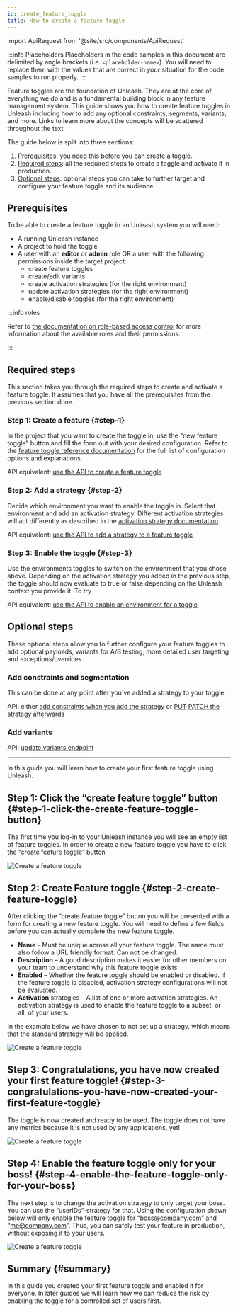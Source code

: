 ```yaml
---
id: create_feature_toggle
title: How to create a feature toggle
---
```


import ApiRequest from '@site/src/components/ApiRequest'


:::info Placeholders
Placeholders in the code samples in this document are delimited by angle brackets (i.e. `<placeholder-name>`). You will need to replace them with the values that are correct in _your_ situation for the code samples to run properly.
:::

Feature toggles are the foundation of Unleash. They are at the core of everything we do and is a fundamental building block in any feature management system. This guide shows you how to create feature toggles in Unleash including how to add any optional constraints, segments, variants, and more. Links to learn more about the concepts will be scattered throughout the text.

The guide below is split into three sections:
1. [Prerequisites](#prerequisites): you need this before you can create a toggle.
2. [Required steps](#required-steps): all the required steps to create a toggle and activate it in production.
3. [Optional steps](#optional-steps): optional steps you can take to further target and configure your feature toggle and its audience.

## Prerequisites

To be able to create a feature toggle in an Unleash system you will need:
- A running Unleash instance
- A project to hold the toggle
- A user with an **editor** or **admin** role OR a user with the following permissions inside the target project:
  - create feature toggles
  - create/edit variants
  - create activation strategies (for the right environment)
  - update activation strategies (for the right environment)
  - enable/disable toggles (for the right environment)

:::info roles

Refer to [the documentation on role-based access control](./rbac.md) for more information about the available roles and their permissions.

:::

## Required steps

This section takes you through the required steps to create and activate a feature toggle. It assumes that you have all the prerequisites from the previous section done.

### Step 1: Create a feature {#step-1}

In the project that you want to create the toggle in, use the "new feature toggle" button and fill the form out with your desired configuration. Refer to the [feature toggle reference documentation](../reference/feature-toggles.mdx) for the full list of configuration options and explanations.

API equivalent: [use the API to create a feature toggle](../api/admin/feature-toggles-api-v2.md#create-toggle)


### Step 2: Add a strategy {#step-2}

Decide which environment you want to enable the toggle in. Select that environment and add an activation strategy. Different activation strategies will act differently as described in the [activation strategy documentation](../user_guide/activation-strategies.md).

API equivalent: [use the API to add a strategy to a feature toggle](../api/admin/feature-toggles-api-v2.md#add-strategy)

### Step 3: Enable the toggle {#step-3}

Use the environments toggles to switch on the environment that you chose above. Depending on the activation strategy you added in the previous step, the toggle should now evaluate to true or false depending on the Unleash context you provide it. To try

API equivalent: [use the API to enable an environment for a toggle](../api/admin/feature-toggles-api-v2.md#enable-env)

## Optional steps

These optional steps allow you to further configure your feature toggles to add optional payloads, variants for A/B testing, more detailed user targeting and exceptions/overrides.

### Add constraints and segmentation
This can be done at any point after you've added a strategy to your toggle.

API: either [add constraints when you add the strategy](../api/admin/feature-toggles-api-v2.md#add-strategy) or [PUT](../api/admin/feature-toggles-api-v2.md#update-strategy "PUT an activation strategy") [PATCH the strategy afterwards](../api/admin/feature-toggles-api-v2.md#put-strategy)

### Add variants

API: [update variants endpoint](../api/admin/feature-toggles-api-v2.md#update-variants)

------

In this guide you will learn how to create your first feature toggle using Unleash.

## Step 1: Click the “create feature toggle” button {#step-1-click-the-create-feature-toggle-button}

The first time you log-in to your Unleash instance you will see an empty list of feature toggles. In order to create a new feature toggle you have to click the “create feature toggle” button

![Create a feature toggle](/img/create_feature_toggle_button.png)

## Step 2: Create Feature toggle {#step-2-create-feature-toggle}

After clicking the “create feature toggle” button you will be presented with a form for creating a new feature toggle. You will need to define a few fields before you can actually complete the new feature toggle.

- **Name** – Must be unique across all your feature toggle. The name must also follow a URL friendly format. Can not be changed.
- **Description** – A good description makes it easier for other members on your team to understand why this feature toggle exists.
- **Enabled** – Whether the feature toggle should be enabled or disabled. If the feature toggle is disabled, activation strategy configurations will not be evaluated.
- **Activation** strategies – A list of one or more activation strategies. An activation strategy is used to enable the feature toggle to a subset, or all, of your users.

In the example below we have chosen to not set up a strategy, which means that the standard strategy will be applied.

![Create a feature toggle](/img/create_feature_toggle_save.png)

## Step 3: Congratulations, you have now created your first feature toggle! {#step-3-congratulations-you-have-now-created-your-first-feature-toggle}

The toggle is now created and ready to be used. The toggle does not have any metrics because it is not used by any applications, yet!

![Create a feature toggle](/img/create_feature_toggle_list.png)

## Step 4: Enable the feature toggle only for your boss! {#step-4-enable-the-feature-toggle-only-for-your-boss}

The next step is to change the activation strategy to only target your boss. You can use the “userIDs”-strategy for that. Using the configuration shown below will only enable the feature toggle for “boss@company.com” and “me@company.com”. Thus, you can safely test your feature in production, without exposing it to your users.

![Create a feature toggle](/img/create_feature_toggle_userIds.png)

## Summary {#summary}

In this guide you created your first feature toggle and enabled it for everyone. In later guides we will learn how we can reduce the risk by enabling the toggle for a controlled set of users first.
